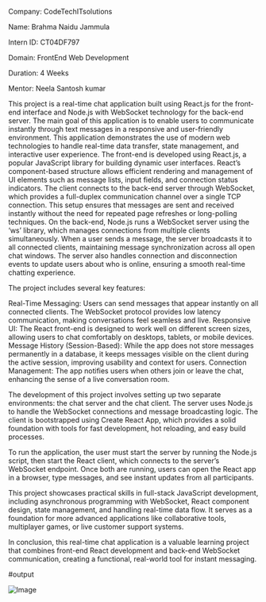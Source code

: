 Company: CodeTechITsolutions

Name: Brahma Naidu Jammula

Intern ID: CT04DF797

Domain: FrontEnd Web Development

Duration: 4 Weeks

Mentor: Neela Santosh kumar

This project is a real-time chat application built using React.js for the front-end interface and Node.js with WebSocket technology for the back-end server. The main goal of this application is to enable users to communicate instantly through text messages in a responsive and user-friendly environment. This application demonstrates the use of modern web technologies to handle real-time data transfer, state management, and interactive user experience.
The front-end is developed using React.js, a popular JavaScript library for building dynamic user interfaces. React’s component-based structure allows efficient rendering and management of UI elements such as message lists, input fields, and connection status indicators. The client connects to the back-end server through WebSocket, which provides a full-duplex communication channel over a single TCP connection. This setup ensures that messages are sent and received instantly without the need for repeated page refreshes or long-polling techniques.
On the back-end, Node.js runs a WebSocket server using the ‘ws’ library, which manages connections from multiple clients simultaneously. When a user sends a message, the server broadcasts it to all connected clients, maintaining message synchronization across all open chat windows. The server also handles connection and disconnection events to update users about who is online, ensuring a smooth real-time chatting experience.

The project includes several key features:

Real-Time Messaging: Users can send messages that appear instantly on all connected clients. The WebSocket protocol provides low latency communication, making conversations feel seamless and live.
Responsive UI: The React front-end is designed to work well on different screen sizes, allowing users to chat comfortably on desktops, tablets, or mobile devices.
Message History (Session-Based): While the app does not store messages permanently in a database, it keeps messages visible on the client during the active session, improving usability and context for users.
Connection Management: The app notifies users when others join or leave the chat, enhancing the sense of a live conversation room.

The development of this project involves setting up two separate environments: the chat server and the chat client. The server uses Node.js to handle the WebSocket connections and message broadcasting logic. The client is bootstrapped using Create React App, which provides a solid foundation with tools for fast development, hot reloading, and easy build processes.

To run the application, the user must start the server by running the Node.js script, then start the React client, which connects to the server’s WebSocket endpoint. Once both are running, users can open the React app in a browser, type messages, and see instant updates from all participants.

This project showcases practical skills in full-stack JavaScript development, including asynchronous programming with WebSocket, React component design, state management, and handling real-time data flow. It serves as a foundation for more advanced applications like collaborative tools, multiplayer games, or live customer support systems.

In conclusion, this real-time chat application is a valuable learning project that combines front-end React development and back-end WebSocket communication, creating a functional, real-world tool for instant messaging.

#output

![Image](https://github.com/user-attachments/assets/32cd3cac-e9df-41a2-b16c-55738222fa80)
